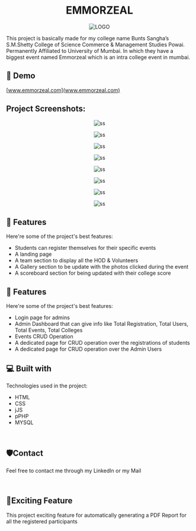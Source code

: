 <h1 align="center" id="title">EMMORZEAL</h1>

<p align="center"><img src="img/titleLogo.png" alt="LOGO"></p>

<p id="description">This project is basically made for my college name Bunts Sangha’s S.M.Shetty College of Science Commerce &amp; Management Studies Powai. Permanently Affiliated to University of Mumbai. In which they have a biggest event named Emmorzeal which is an intra college event in mumbai.</p>

<h2>🚀 Demo</h2>

[www.emmorzeal.com](www.emmorzeal.com)

<h2>Project Screenshots:</h2>

<p align="center"><img src="img/Screenshot 2024-02-08 114950.png" alt="ss"></p>

<p align="center"><img src="img/Screenshot 2024-02-08 205248.png" alt="ss"></p>

<p align="center"><img src="img/Screenshot 2024-02-08 205306.png" alt="ss"></p>

<p align="center"><img src="img/Screenshot 2024-02-08 205324.png" alt="ss"></p>

<p align="center"><img src="img/Screenshot 2024-02-08 205351.png" alt="ss"></p>

<p align="center"><img src="img/Screenshot 2024-02-08 205402.png" alt="ss"></p>

<p align="center"><img src="img/Screenshot 2024-02-08 205415.png" alt="ss"></p>

<p align="center"><img src="img/Screenshot 2024-02-08 205423.png" alt="ss"></p>

  
  
<h2>🧐 Features</h2>

Here're some of the project's best features:

*   Students can register themselves for their specific events
*   A landing page
*   A team section to display all the HOD & Volunteers
*   A Gallery section to be update with the photos clicked during the event
*   A scoreboard section for being updated with their college score

  

<h2>🧐 Features</h2>

Here're some of the project's best features:

*   Login page for admins 
*   Admin Dashboard that can give info like Total Registration, Total Users, Total Events, Total Colleges
*   Events CRUD Operation 
*   A dedicated page for CRUD operation over the registrations of students 
*   A dedicated page for CRUD operation over the Admin Users
  
<h2>💻 Built with</h2>

Technologies used in the project:

*   HTML
*   CSS
*   jJS
*   pPHP
*   MYSQL

<br>
<h2>🛡️Contact</h2>
<p>Feel free to contact me through my LinkedIn or my Mail</p>
<br>
<h2>💖Exciting Feature</h2>
<p>This project exciting feature for automatically generating a PDF Report for all the registered participants</p>

